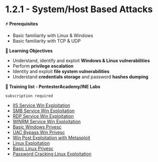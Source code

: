 # 1.2.1 - System/Host Based Attacks

**⚡ Prerequisites**

* Basic familiarity with Linux & Windows
* Basic familiarity with TCP & UDP

**📕 Learning Objectives**

* Understand, identify and exploit **Windows & Linux vulnerabilities**
* Perform **privilege escalation**
* Identity and exploit **file system vulnerabilities**
* Understand **credentials storage** and password **hashes dumping**

**🔬 Training list - PentesterAcademy/INE Labs**

`subscription required`

* [IIS Service Win Exploitation](https://attackdefense.com/listing?labtype=windows-service-exploitation\&subtype=windows-service-exploitation-iis)
* [SMB Service Win Exploitation](https://attackdefense.com/listing?labtype=windows-service-exploitation\&subtype=windows-service-exploitation-smb)
* [RDP Service Win Exploitation](https://attackdefense.com/listing?labtype=windows-service-exploitation\&subtype=windows-service-exploitation-rdp)
* [WINRM Service Win Exploitation](https://attackdefense.com/listing?labtype=windows-service-exploitation\&subtype=windows-service-exploitation-winrm)
* [Basic Windows Privesc](https://attackdefense.com/listing?labtype=windows-priv-esc\&subtype=windows-priv-esc-basic)
* [UAC Bypass Win Privesc](https://attackdefense.com/listing?labtype=advanced-priv-esc-windows\&subtype=advanced-priv-esc-windows-uac-bypass)
* [Win Post Exploitation with Metasploit](https://attackdefense.com/listing?labtype=windows-post-exploitation\&subtype=windows-post-exploitation-metasploit)
* [Linux Exploitation](https://attackdefense.com/listing?labtype=linux-security-exploitation\&subtype=linux-security-exploitation-getting-started)
* [Basic Linux Privesc](https://attackdefense.com/listing?labtype=linux-security-priv-esc\&subtype=linux-security-priv-esc-basic)
* [Password Cracking Linux Exploitation](https://attackdefense.com/listing?labtype=linux-security-exploitation\&subtype=linux-security-exploitation-password-cracking)

